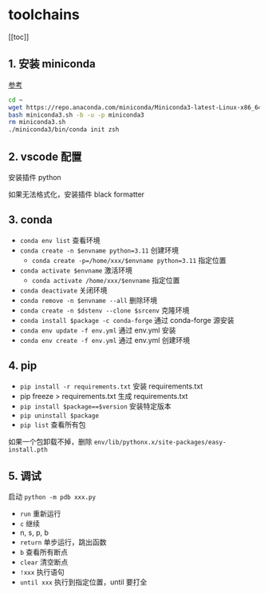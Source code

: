 # toolchains

[[toc]]

## 1. 安装 miniconda

[参考](https://docs.conda.io/projects/miniconda/en/latest/)

```sh
cd ~
wget https://repo.anaconda.com/miniconda/Miniconda3-latest-Linux-x86_64.sh -O miniconda3.sh
bash miniconda3.sh -b -u -p miniconda3
rm miniconda3.sh
./miniconda3/bin/conda init zsh
```

## 2. vscode 配置

安装插件 python

如果无法格式化，安装插件 black formatter

## 3. conda

- `conda env list` 查看环境
- `conda create -n $envname python=3.11` 创建环境
  - `conda create -p=/home/xxx/$envname python=3.11` 指定位置
- `conda activate $envname` 激活环境
  - `conda activate /home/xxx/$envname` 指定位置
- `conda deactivate` 关闭环境
- `conda remove -n $envname --all` 删除环境
- `conda create -n $dstenv --clone $srcenv` 克隆环境
- `conda install $package -c conda-forge` 通过 conda-forge 源安装
- `conda env update -f env.yml` 通过 env.yml 安装
- `conda env create -f env.yml` 通过 env.yml 创建环境

## 4. pip

- `pip install -r requirements.txt` 安装 requirements.txt
- pip freeze > requirements.txt 生成 requirements.txt
- `pip install $package==$version` 安装特定版本
- `pip uninstall $package`
- `pip list` 查看所有包

如果一个包卸载不掉，删除 `env/lib/pythonx.x/site-packages/easy-install.pth`

## 5. 调试

启动 `python -m pdb xxx.py`

- `run` 重新运行
- `c` 继续
- n, s, p, b
- `return` 单步运行，跳出函数
- `b` 查看所有断点
- `clear` 清空断点
- `!xxx` 执行语句
- `until xxx` 执行到指定位置，until 要打全
